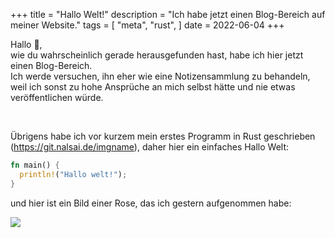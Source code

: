 +++
title = "Hallo Welt!"
description = "Ich habe jetzt einen Blog-Bereich auf meiner Website."
tags = [
    "meta",
    "rust",
]
date = 2022-06-04
+++

Hallo 👋,  
wie du wahrscheinlich gerade herausgefunden hast, habe ich hier jetzt einen Blog-Bereich.  
Ich werde versuchen, ihn eher wie eine Notizensammlung zu behandeln, weil ich sonst zu hohe Ansprüche an mich selbst hätte und nie etwas veröffentlichen würde.

 

Übrigens habe ich vor kurzem mein erstes Programm in Rust geschrieben (<https://git.nalsai.de/imgname>), daher hier ein einfaches Hallo Welt:

```rust
fn main() {
  println!("Hallo welt!");
}
```

und hier ist ein Bild einer Rose, das ich gestern aufgenommen habe:

![](https://lh3.googleusercontent.com/pw/AM-JKLW5VYXqTtb2YlOJ7K31kxnVFvwxuUzdoQ1AJSr2aEzD_tSYT5kXRv4nKzvw6_S_G_3EB3i4iZ-xVmxkjWUIAKp0vOt5b66cN4LtImsIpmbGOTuGeMIvWDWmhz5QKJBtVqqyVEcnDelyYqXu5FFOgYP8qg=w1050-h700-no?authuser=0)
